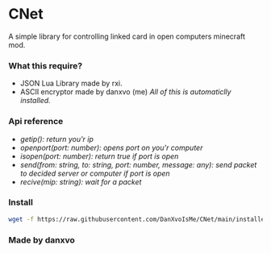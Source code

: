 # CNet
A simple library for controlling linked card in open computers minecraft mod.

### What this require?
- JSON Lua Library made by rxi.
- ASCII encryptor made by danxvo (me)
*All of this is automaticlly installed.*

### Api reference
- *getip(): return you'r ip*
- *openport(port: number): opens port on you'r computer*
- *isopen(port: number): return true if port is open*
- *send(from: string, to: string, port: number, message: any): send packet to decided server or computer if port is open*
- *recive(mip: string): wait for a packet*

### Install
```bash
wget -f https://raw.githubusercontent.com/DanXvoIsMe/CNet/main/installer.lua /tmp/installer.lua && lua /tmp/installer.lua
```

### Made by danxvo
